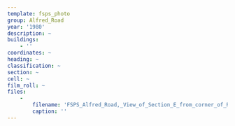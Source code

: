 ```yaml
---
template: fsps_photo
group: Alfred_Road
year: '1980'
description: ~
buildings:
    - ''
coordinates: ~
heading: ~
classification: ~
section: ~
cell: ~
film_roll: ~
files:
    -
        filename: 'FSPS_Alfred_Road,_View_of_Section_E_from_corner_of_Rule_Street_and_Alfred_Road,_2-4-E_1980.png'
        caption: ''
---
```

